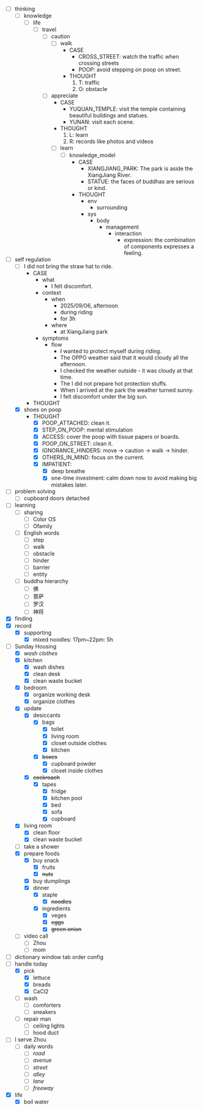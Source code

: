 - [ ] thinking
    - [ ] knowledge
        - [ ] life
            - [ ] travel
                - [ ] caution
                    - [ ] walk
                        - CASE
                            - CROSS_STREET: watch the traffic when crossing streets
                            - POOP: avoid stepping on poop on street.
                        - THOUGHT
                            1. T: traffic
                            2. O: obstacle
                - [ ] appreciate
                    - CASE
                        - YUQUAN_TEMPLE: visit the temple containing beautiful buildings and statues.
                        - YUNAN: visit each scene. 
                    - THOUGHT
                        1. L: learn
                        2. R: records like photos and videos
                    - [ ] learn
                        - [ ] knowledge_model
                            - CASE
                                - XIANGJIANG_PARK: The park is aside the XiangJiang River.
                                - STATUE: the faces of buddhas are serious or kind.
                            - THOUGHT
                                - env
                                    - surrounding
                                - sys
                                    - body
                                        - management
                                            - interaction
                                                - expression: the combination of components expresses a feeling.
- [ ] self regulation
    - [ ] I did not bring the straw hat to ride.
        - CASE
            - what
                - I felt discomfort.
            - context
                - when
                    - 2025/09/06, afternoon
                    - during riding
                    - for 3h
                - where
                    - at XiangJiang park
            - symptoms
                - flow
                    - I wanted to protect myself during riding.
                    - The OPPO weather said that it would cloudy all the afternoon.
                    - I checked the weather outside - it was cloudy at that time.
                    - The I did not prepare hot protection stuffs.
                    - When I arrived at the park the weather turned sunny.
                    - I felt discomfort under the big sun. 
        - THOUGHT
    - [x] shoes on poop
        - THOUGHT
            - [x] POOP_ATTACHED: clean it.
            - [x] STEP_ON_POOP: mental stimulation
            - [x] ACCESS: cover the poop with tissue papers or boards.
            - [x] POOP_ON_STREET: clean it.
            - [x] IGNORANCE_HINDERS: move -> caution -> walk -> hinder.
            - [x] OTHERS_IN_MIND: focus on the current. 
            - [x] IMPATIENT: 
                - [x] deep breathe
                - [x] one-time investment: calm down now to avoid making big mistakes later.
- [ ] problem solving
    - [ ] cupboard doors detached
- [ ] learning
    - [ ] sharing
        - [ ] Color OS
        - [ ] Ofamily
    - [ ] English words
        - [ ] step
        - [ ] walk
        - [ ] obstacle
        - [ ] hinder
        - [ ] barrier
        - [ ] entity
    - [ ] buddha hierarchy
        - [ ] 佛
        - [ ] 菩萨
        - [ ] 罗汉
        - [ ] 神将
- [x] finding
- [x] record
    - [x] supporting
        - [x] mixed noodles: 17pm~22pm: 5h
- [ ] Sunday Housing
    - [x] *wash clothes*
    - [x] kitchen
        - [x] wash dishes
        - [x] clean desk
        - [x] clean waste bucket
    - [x] bedroom
        - [x] organize working desk
        - [x] organize clothes
    - [x] update
        - [x] desiccants
            - [x] bags
                - [x] toilet
                - [x] living room
                - [x] closet outside clothes
                - [x] kitchen
            - [x] ~~boxes~~
                - [x] cupboard powder
                - [x] closet inside clothes
        - [x] ~~cockroach~~
            - [x] tapes
                - [x] fridge
                - [x] kitchen pool
                - [x] bed
                - [x] sofa
                - [x] cupboard
    - [x] living room
        - [x] clean floor
        - [x] clean waste bucket
    - [ ] take a shower
    - [x] prepare foods
        - [x] buy snack
            - [x] fruits
            - [x] ~~nuts~~
        - [x] buy dumplings
        - [x] dinner
            - [x] staple
                - [x] ~~noodles~~
            - [x] ingredients
                - [x] veges
                - [x] ~~eggs~~
                - [x] ~~green onion~~
    - [ ] video call
        - [ ] Zhou
        - [ ] mom
- [ ] dictionary window tab order config
- [ ] handle today
    - [x] pick
        - [x] lettuce
        - [x] breads
        - [x] CaCl2
    - [ ] wash
        - [ ] comforters
        - [ ] sneakers
    - [ ] repair man
        - [ ] ceiling lights
        - [ ] hood duct
- [ ] I serve Zhou
    - [ ] daily words
        - [ ] *road*
        - [ ] *avenue*
        - [ ] *street*
        - [ ] *alley*
        - [ ] *lane*
        - [ ] *freeway*
- [x] life
    - [x] boil water